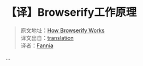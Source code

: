 # 【译】Browserify工作原理
> 原文地址：[How Browserify Works](https://benclinkinbeard.com/posts/how-browserify-works/)  
> 译文出自：[translation](https://github.com/MiaomiaoFanny/translation)  
> 译者：[Fannia](https://github.com/MiaomiaoFanny)  

...
